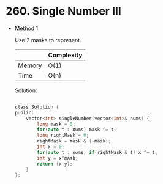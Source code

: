 # 260. Single Number III
- Method 1

    Use 2 masks to represent.

    | |   Complexity  |
    | ----------- | ----------- | 
    |  Memory     | O(1) | 
    |      Time       |  O(n) | 


    Solution:

    ``` h

    class Solution {
    public:
        vector<int> singleNumber(vector<int>& nums) {
            long mask = 0;
            for(auto t : nums) mask ^= t;
            long rightMask = 0;
            rightMask = mask & (-mask);
            int x = 0;
            for(auto t : nums) if(rightMask & t) x ^= t;
            int y = x^mask;
            return {x,y};
        }
    };

    ```

<!-- - Method 2

    This is another method.

    | |   Complexity  |
    | ----------- | ----------- | 
    |  Memory     | O(n) | 
    |      Time       |  O(n) | 


    Solution:

    ``` h



    ```

- Additional Knowledge:
       
    Here are some additional knowledge.



<br> -->
